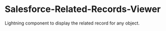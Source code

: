 # Salesforce-Related-Records-Viewer
Lightning component to display the related record for any object.
